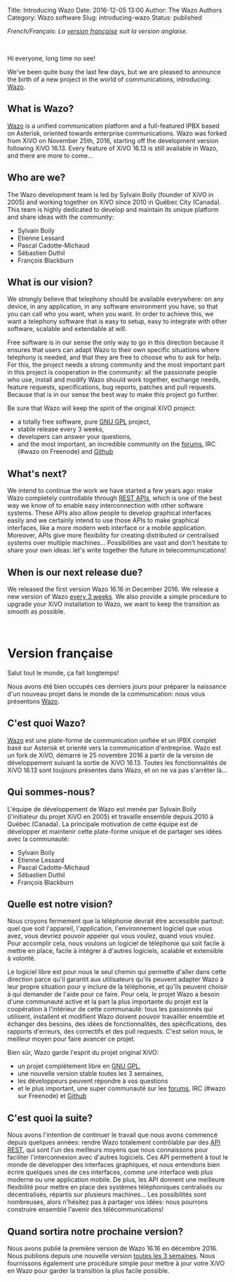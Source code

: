 Title: Introducing Wazo
Date: 2016-12-05 13:00
Author: The Wazo Authors
Category: Wazo software
Slug: introducing-wazo
Status: published


*French/Français: La [version française](#french) suit la version anglaise.*

&nbsp;

Hi everyone, long time no see!

We've been quite busy the last few days, but we are pleased to announce the birth of a new project in the world of communications, introducing: [Wazo](http://www.wazo.community).


What is Wazo?
-------------

[Wazo](http://www.wazo.community) is a unified communication platform and a full-featured IPBX based on Asterisk, oriented towards enterprise communications. Wazo was forked from XiVO on November 25th, 2016, starting off the development version following XiVO 16.13. Every feature of XiVO 16.13 is still available in Wazo, and there are more to come...


Who are we?
-----------

The Wazo development team is led by Sylvain Boily (founder of XiVO in 2005) and working together on XiVO since 2010 in Québec City (Canada). This team is highly dedicated to develop and maintain its unique platform and share ideas with the community:

* Sylvain Boily
* Etienne Lessard
* Pascal Cadotte-Michaud
* Sébastien Duthil
* François Blackburn


What is our vision?
-------------------

We strongly believe that telephony should be available everywhere: on any device, in any application, in any software environment you have, so that you can call who you want, when you want. In order to achieve this, we want a telephony software that is easy to setup, easy to integrate with other software, scalable and extendable at will.

Free software is in our sense the only way to go in this direction because it ensures that users can adapt Wazo to their own specific situations where telephony is needed, and that they are free to choose who to ask for help. For this, the project needs a strong community and the most important part in this project is cooperation in the community: all the passionate people who use, install and modify Wazo should work together, exchange needs, feature requests, specifications, bug reports, patches and pull requests. Because that is in our sense the best way to make this project go further.

Be sure that Wazo will keep the spirit of the original XiVO project:

* a totally free software, pure [GNU GPL](https://www.gnu.org/licenses/gpl-3.0.en.html) project,
* stable release every 3 weeks,
* developers can answer your questions,
* and the most important, an incredible community on the [forums](http://projects.wazo.community/projects/xivo/boards), IRC (#wazo on Freenode) and [Github](https://github.com/wazo-pbx)


What's next?
------------

We intend to continue the work we have started a few years ago: make Wazo completely controllable through [REST APIs](http://api.wazo.community), which is one of the best way we know of to enable easy interconnection with other software systems. These APIs also allow people to develop graphical interfaces easily and we certainly intend to use those APIs to make graphical interfaces, like a more modern web interface or a mobile application. Moreover, APIs give more flexibility for creating distributed or centralised systems over multiple machines... Possibilities are vast and don't hesitate to share your own ideas: let's write together the future in telecommunications!


When is our next release due?
-----------------------------

We released the first version Wazo 16.16 in December 2016. We release a new version of Wazo [every 3 weeks](https://projects.wazo.community/projects/xivo/news). We also provide a simple procedure to upgrade your XiVO installation to Wazo, we want to keep the transition as smooth as possible.

&nbsp;

<a name="french"></a>Version française
======================================

Salut tout le monde, ça fait longtemps!

Nous avons été bien occupés ces derniers jours pour préparer la naissance d'un nouveau projet dans le monde de la communication: nous vous présentons [Wazo](http://www.wazo.community).

C'est quoi Wazo?
----------------

[Wazo](http://www.wazo.community) est une plate-forme de communication unifiée et un IPBX complet basé sur Asterisk et orienté vers la communication d'entreprise. Wazo est un fork de XiVO, démarré le 25 novembre 2016 à partir de la version de développement suivant la sortie de XiVO 16.13. Toutes les fonctionnalités de XiVO 16.13 sont toujours présentes dans Wazo, et on ne va pas s'arrêter là...


Qui sommes-nous?
----------------

L'équipe de développement de Wazo est menée par Sylvain Boily (l'initiateur du projet XiVO en 2005) et travaille ensemble depuis 2010 à Québec (Canada). La principale motivation de cette équipe est de développer et maintenir cette plate-forme unique et de partager ses idées avec la communauté:

* Sylvain Boily
* Etienne Lessard
* Pascal Cadotte-Michaud
* Sébastien Duthil
* François Blackburn


Quelle est notre vision?
------------------------

Nous croyons fermement que la téléphonie devrait être accessible partout: quel que soit l'appareil, l'application, l'environnement logiciel que vous avez, vous devriez pouvoir appeler qui vous voulez, quand vous voulez. Pour accomplir cela, nous voulons un logiciel de téléphonie qui soit facile à mettre en place, facile à intégrer à d'autres logiciels, scalable et extensible à volonté.

Le logiciel libre est pour nous le seul chemin qui permette d'aller dans cette direction parce qu'il garantit aux utilisateurs qu'ils peuvent adapter Wazo à leur propre situation pour y inclure de la téléphonie, et qu'ils peuvent choisir à qui demander de l'aide pour ce faire. Pour cela, le projet Wazo a besoin d'une communauté active et la part la plus importante du projet est la coopération à l'intérieur de cette communauté: tous les passionnés qui utilisent, installent et modifient Wazo doivent pouvoir travailler ensemble et échanger des besoins, des idées de fonctionnalités, des spécifications, des rapports d'erreurs, des correctifs et des pull requests. C'est selon nous, le meilleur moyen pour faire avancer ce projet.

Bien sûr, Wazo garde l'esprit du projet original XiVO:

* un projet complètement libre en [GNU GPL](https://www.gnu.org/licenses/gpl-3.0.fr.html),
* une nouvelle version stable toutes les 3 semaines,
* les développeurs peuvent répondre à vos questions
* et le plus important, une super communauté sur les [forums](http://projects.wazo.community/projects/xivo/boards), IRC (#wazo sur Freenode) et [Github](https://github.com/wazo-pbx)


C'est quoi la suite?
--------------------

Nous avons l'intention de continuer le travail que nous avons commencé depuis quelques années: rendre Wazo totalement contrôlable par des [API REST](http://api.wazo.community), qui sont l'un des meilleurs moyens que nous connaissons pour faciliter l'interconnexion avec d'autres logiciels. Ces API permettent à tout le monde de développer des interfaces graphiques, et nous entendons bien écrire quelques unes de ces interfaces, comme une interface web plus moderne ou une application mobile. De plus, les API donnent une meilleure flexibilité pour mettre en place des systèmes téléphoniques centralisés ou décentralisés, répartis sur plusieurs machines... Les possibilités sont nombreuses, alors n'hésitez pas à partager vos idées: nous pourrons construire ensemble l'avenir des télécommunications!


Quand sortira notre prochaine version?
--------------------------------------

Nous avons publié la première version de Wazo 16.16 en décembre 2016. Nous publions depuis une nouvelle version [toutes les 3 semaines](https://projects.wazo.community/projects/xivo/news). Nous fournissons également une procédure simple pour mettre à jour votre XiVO en Wazo pour garder la transition la plus facile possible.
